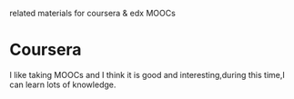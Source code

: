 related materials for coursera & edx MOOCs

# Coursera
I like taking MOOCs and I think it is good and interesting,during this time,I can learn lots of knowledge.
